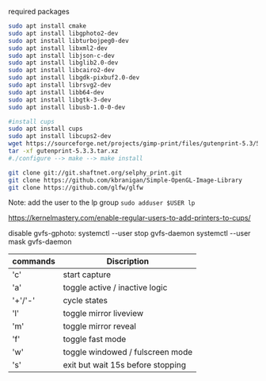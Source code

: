 required packages 

```bash
sudo apt install cmake
sudo apt install libgphoto2-dev
sudo apt install libturbojpeg0-dev 
sudo apt install libxml2-dev 
sudo apt install libjson-c-dev 
sudo apt install libglib2.0-dev
sudo apt install libcairo2-dev 
sudo apt install libgdk-pixbuf2.0-dev 
sudo apt install librsvg2-dev 
sudo apt install libb64-dev 
sudo apt install libgtk-3-dev
sudo apt install libusb-1.0-0-dev

#install cups
sudo apt install cups
sudo apt install libcups2-dev
wget https://sourceforge.net/projects/gimp-print/files/gutenprint-5.3/5.3.3/gutenprint-5.3.3.tar.xz
tar -xf gutenprint-5.3.3.tar.xz
#./configure --> make --> make install

git clone git://git.shaftnet.org/selphy_print.git
git clone https://github.com/kbranigan/Simple-OpenGL-Image-Library
git clone https://github.com/glfw/glfw
```

Note:
add the user to the lp group
`sudo adduser $USER lp`

https://kernelmastery.com/enable-regular-users-to-add-printers-to-cups/

disable gvfs-gphoto:
systemctl --user stop gvfs-daemon
systemctl --user mask gvfs-daemon


commands | Discription
---------|---------------------------------
'c'      | start capture
'a'      | toggle active / inactive logic
'+'/'-'  | cycle states
'l'      | toggle mirror liveview
'm'      | toggle mirror reveal
'f'      | toggle fast mode
'w'      | toggle windowed / fulscreen mode
's'      | exit but wait 15s before stopping